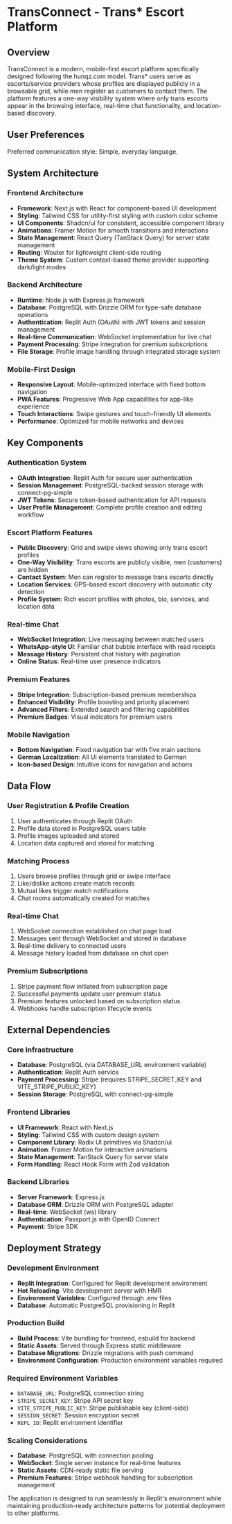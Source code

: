 # TransConnect - Trans* Escort Platform

## Overview

TransConnect is a modern, mobile-first escort platform specifically designed following the hunqz.com model. Trans* users serve as escorts/service providers whose profiles are displayed publicly in a browsable grid, while men register as customers to contact them. The platform features a one-way visibility system where only trans escorts appear in the browsing interface, real-time chat functionality, and location-based discovery.

## User Preferences

Preferred communication style: Simple, everyday language.

## System Architecture

### Frontend Architecture
- **Framework**: Next.js with React for component-based UI development
- **Styling**: Tailwind CSS for utility-first styling with custom color scheme
- **UI Components**: Shadcn/ui for consistent, accessible component library
- **Animations**: Framer Motion for smooth transitions and interactions
- **State Management**: React Query (TanStack Query) for server state management
- **Routing**: Wouter for lightweight client-side routing
- **Theme System**: Custom context-based theme provider supporting dark/light modes

### Backend Architecture
- **Runtime**: Node.js with Express.js framework
- **Database**: PostgreSQL with Drizzle ORM for type-safe database operations
- **Authentication**: Replit Auth (OAuth) with JWT tokens and session management
- **Real-time Communication**: WebSocket implementation for live chat
- **Payment Processing**: Stripe integration for premium subscriptions
- **File Storage**: Profile image handling through integrated storage system

### Mobile-First Design
- **Responsive Layout**: Mobile-optimized interface with fixed bottom navigation
- **PWA Features**: Progressive Web App capabilities for app-like experience
- **Touch Interactions**: Swipe gestures and touch-friendly UI elements
- **Performance**: Optimized for mobile networks and devices

## Key Components

### Authentication System
- **OAuth Integration**: Replit Auth for secure user authentication
- **Session Management**: PostgreSQL-backed session storage with connect-pg-simple
- **JWT Tokens**: Secure token-based authentication for API requests
- **User Profile Management**: Complete profile creation and editing workflow

### Escort Platform Features
- **Public Discovery**: Grid and swipe views showing only trans escort profiles
- **One-Way Visibility**: Trans escorts are publicly visible, men (customers) are hidden
- **Contact System**: Men can register to message trans escorts directly
- **Location Services**: GPS-based escort discovery with automatic city detection
- **Profile System**: Rich escort profiles with photos, bio, services, and location data

### Real-time Chat
- **WebSocket Integration**: Live messaging between matched users
- **WhatsApp-style UI**: Familiar chat bubble interface with read receipts
- **Message History**: Persistent chat history with pagination
- **Online Status**: Real-time user presence indicators

### Premium Features
- **Stripe Integration**: Subscription-based premium memberships
- **Enhanced Visibility**: Profile boosting and priority placement
- **Advanced Filters**: Extended search and filtering capabilities
- **Premium Badges**: Visual indicators for premium users

### Mobile Navigation
- **Bottom Navigation**: Fixed navigation bar with five main sections
- **German Localization**: All UI elements translated to German
- **Icon-based Design**: Intuitive icons for navigation and actions

## Data Flow

### User Registration & Profile Creation
1. User authenticates through Replit OAuth
2. Profile data stored in PostgreSQL users table
3. Profile images uploaded and stored
4. Location data captured and stored for matching

### Matching Process
1. Users browse profiles through grid or swipe interface
2. Like/dislike actions create match records
3. Mutual likes trigger match notifications
4. Chat rooms automatically created for matches

### Real-time Chat
1. WebSocket connection established on chat page load
2. Messages sent through WebSocket and stored in database
3. Real-time delivery to connected users
4. Message history loaded from database on chat open

### Premium Subscriptions
1. Stripe payment flow initiated from subscription page
2. Successful payments update user premium status
3. Premium features unlocked based on subscription status
4. Webhooks handle subscription lifecycle events

## External Dependencies

### Core Infrastructure
- **Database**: PostgreSQL (via DATABASE_URL environment variable)
- **Authentication**: Replit Auth service
- **Payment Processing**: Stripe (requires STRIPE_SECRET_KEY and VITE_STRIPE_PUBLIC_KEY)
- **Session Storage**: PostgreSQL with connect-pg-simple

### Frontend Libraries
- **UI Framework**: React with Next.js
- **Styling**: Tailwind CSS with custom design system
- **Component Library**: Radix UI primitives via Shadcn/ui
- **Animation**: Framer Motion for interactive animations
- **State Management**: TanStack Query for server state
- **Form Handling**: React Hook Form with Zod validation

### Backend Libraries
- **Server Framework**: Express.js
- **Database ORM**: Drizzle ORM with PostgreSQL adapter
- **Real-time**: WebSocket (ws) library
- **Authentication**: Passport.js with OpenID Connect
- **Payment**: Stripe SDK

## Deployment Strategy

### Development Environment
- **Replit Integration**: Configured for Replit development environment
- **Hot Reloading**: Vite development server with HMR
- **Environment Variables**: Configured through .env files
- **Database**: Automatic PostgreSQL provisioning in Replit

### Production Build
- **Build Process**: Vite bundling for frontend, esbuild for backend
- **Static Assets**: Served through Express static middleware
- **Database Migrations**: Drizzle migrations with push command
- **Environment Configuration**: Production environment variables required

### Required Environment Variables
- `DATABASE_URL`: PostgreSQL connection string
- `STRIPE_SECRET_KEY`: Stripe API secret key
- `VITE_STRIPE_PUBLIC_KEY`: Stripe publishable key (client-side)
- `SESSION_SECRET`: Session encryption secret
- `REPL_ID`: Replit environment identifier

### Scaling Considerations
- **Database**: PostgreSQL with connection pooling
- **WebSocket**: Single server instance for real-time features
- **Static Assets**: CDN-ready static file serving
- **Premium Features**: Stripe webhook handling for subscription management

The application is designed to run seamlessly in Replit's environment while maintaining production-ready architecture patterns for potential deployment to other platforms.